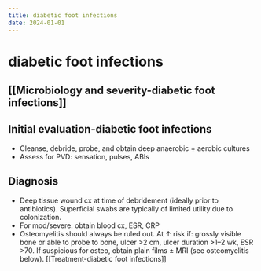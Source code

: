 ```yaml
---
title: diabetic foot infections
date: 2024-01-01
---
```

# diabetic foot infections

## [[Microbiology and severity-diabetic foot infections]]
## Initial evaluation-diabetic foot infections
* Cleanse, debride, probe, and obtain deep anaerobic + aerobic cultures
* Assess for PVD: sensation, pulses, ABIs
## Diagnosis
* Deep tissue wound cx at time of debridement (ideally prior to antibiotics). Superficial swabs are typically of limited utility due to colonization.
* For mod/severe: obtain blood cx, ESR, CRP
* Osteomyelitis should always be ruled out. At ↑ risk if: grossly visible bone or able to probe to bone, ulcer >2 cm, ulcer duration >1–2 wk, ESR >70. If suspicious for osteo, obtain plain films ± MRI (see osteomyelitis below).
[[Treatment-diabetic foot infections]]
